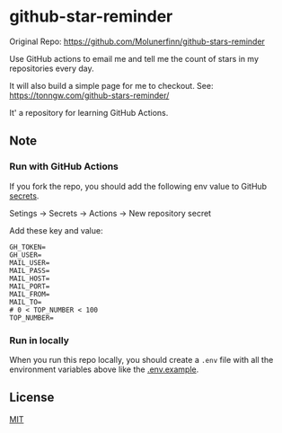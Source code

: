 # github-star-reminder

Original Repo: https://github.com/Molunerfinn/github-stars-reminder

Use GitHub actions to email me and tell me the count of stars in my repositories every day.

It will also build a simple page for me to checkout. See: https://tonngw.com/github-stars-reminder/

It' a repository for learning GitHub Actions.

## Note

### Run with GitHub Actions

If you fork the repo, you should add the following env value to GitHub [secrets](https://help.github.com/en/actions/automating-your-workflow-with-github-actions/creating-and-using-encrypted-secrets).

Setings -> Secrets -> Actions -> New repository secret

Add these key and value:

```env
GH_TOKEN=
GH_USER=
MAIL_USER=
MAIL_PASS=
MAIL_HOST=
MAIL_PORT=
MAIL_FROM=
MAIL_TO=
# 0 < TOP_NUMBER < 100
TOP_NUMBER=
```

### Run in locally

When you run this repo locally, you should create a `.env` file with all the environment variables above like the [.env.example](/.env.example).

## License

[MIT](http://opensource.org/licenses/MIT)